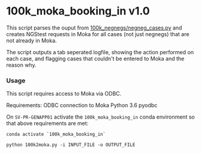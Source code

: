 # 100k_moka_booking_in v1.0

This script parses the ouput from [100k_negnegs/negneg_cases.py](https://github.com/moka-guys/100k_negnegs) and creates NGStest requests in Moka for all cases (not just negnegs) that are not already in Moka.

The script outputs a tab seperated logfile, showing the action performed on each case, and flagging cases that couldn't be entered to Moka and the reason why.


### Usage

This script requires access to Moka via ODBC.

Requirements:
    ODBC connection to Moka
    Python 3.6
    pyodbc

On `SV-PR-GENAPP01` activate the `100k_moka_booking_in` conda environment so that above requirements are met:

```
conda activate `100k_moka_booking_in`
```

```
python 100k2moka.py -i INPUT_FILE -o OUTPUT_FILE
```
